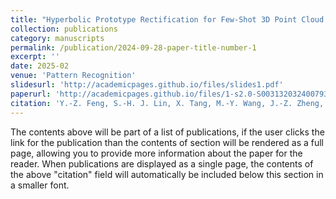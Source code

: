 ```yaml
---
title: "Hyperbolic Prototype Rectification for Few-Shot 3D Point Cloud Classification"
collection: publications
category: manuscripts
permalink: /publication/2024-09-28-paper-title-number-1
excerpt: ''
date: 2025-02
venue: 'Pattern Recognition'
slidesurl: 'http://academicpages.github.io/files/slides1.pdf'
paperurl: 'http://academicpages.github.io/files/1-s2.0-S0031320324007933-main.pdf'
citation: 'Y.-Z. Feng, S.-H. J. Lin, X. Tang, M.-Y. Wang, J.-Z. Zheng, Z.-Y. He, Z.-Y. Pang, J. Yang, M.-S. Chen, and X. Wei, "Hyperbolic prototype rectification for few-shot 3D point cloud classification," Pattern Recognition, vol. 158, p. 111042, 2025.'
---
```


The contents above will be part of a list of publications, if the user clicks the link for the publication than the contents of section will be rendered as a full page, allowing you to provide more information about the paper for the reader. When publications are displayed as a single page, the contents of the above "citation" field will automatically be included below this section in a smaller font.
